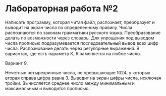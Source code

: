 # Лабораторная работа №2

Написать программу, которая читая файл, распознает, преобразует и выводит на экран числа по определенному правилу. Числа распознаются по законам грамматики русского языка. Преобразование делать по возможности через словарь. Для упрощения под выводом числа прописью подразумевается последовательный вывод всех цифр числа. Распознование делать через регулярные выражения. В вариантах, где есть параметр К, К заменяется на любое число.


Вариант 9.

Нечетные четырехричные числа, не превышающие 1024, у которых вторая справа цифра равна 3. Выводит на экран цифры числа, исключая тройки. Вычисляется среднее число между минимальным и максимальным и выводится прописью.

